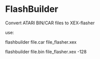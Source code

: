 # FlashBuilder

Convert ATARI BIN/CAR files to XEX-flasher

use:

flashbuilder file.car file_flasher.xex

flashbuilder file.bin file_flasher.xex -128
